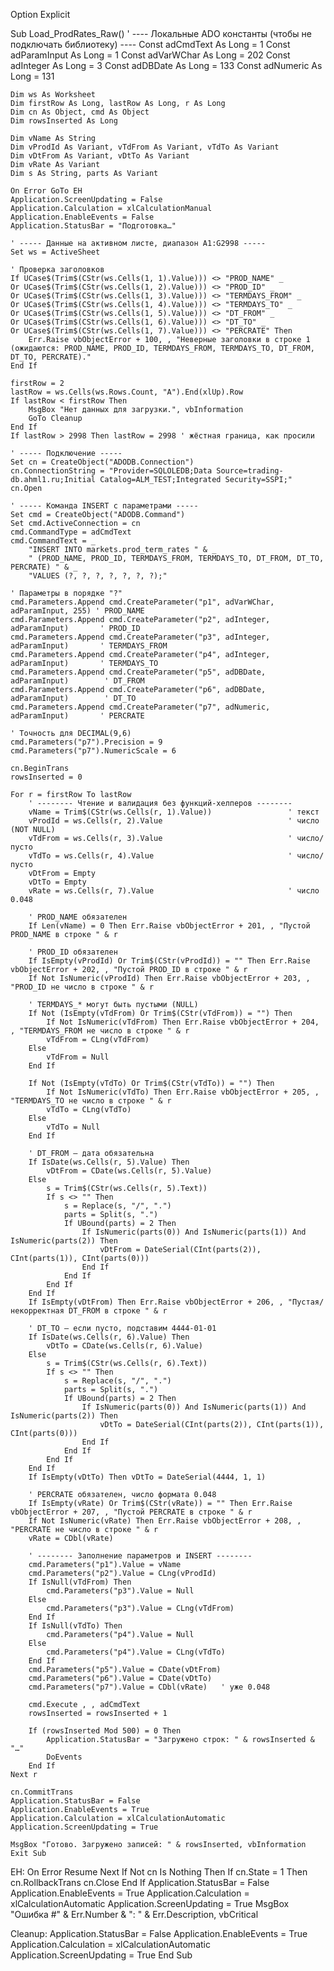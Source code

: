 Option Explicit

Sub Load_ProdRates_Raw()
    ' ---- Локальные ADO константы (чтобы не подключать библиотеку) ----
    Const adCmdText As Long = 1
    Const adParamInput As Long = 1
    Const adVarWChar As Long = 202
    Const adInteger As Long = 3
    Const adDBDate As Long = 133
    Const adNumeric As Long = 131

    Dim ws As Worksheet
    Dim firstRow As Long, lastRow As Long, r As Long
    Dim cn As Object, cmd As Object
    Dim rowsInserted As Long

    Dim vName As String
    Dim vProdId As Variant, vTdFrom As Variant, vTdTo As Variant
    Dim vDtFrom As Variant, vDtTo As Variant
    Dim vRate As Variant
    Dim s As String, parts As Variant

    On Error GoTo EH
    Application.ScreenUpdating = False
    Application.Calculation = xlCalculationManual
    Application.EnableEvents = False
    Application.StatusBar = "Подготовка…"

    ' ----- Данные на активном листе, диапазон A1:G2998 -----
    Set ws = ActiveSheet

    ' Проверка заголовков
    If UCase$(Trim$(CStr(ws.Cells(1, 1).Value))) <> "PROD_NAME" _
    Or UCase$(Trim$(CStr(ws.Cells(1, 2).Value))) <> "PROD_ID" _
    Or UCase$(Trim$(CStr(ws.Cells(1, 3).Value))) <> "TERMDAYS_FROM" _
    Or UCase$(Trim$(CStr(ws.Cells(1, 4).Value))) <> "TERMDAYS_TO" _
    Or UCase$(Trim$(CStr(ws.Cells(1, 5).Value))) <> "DT_FROM" _
    Or UCase$(Trim$(CStr(ws.Cells(1, 6).Value))) <> "DT_TO" _
    Or UCase$(Trim$(CStr(ws.Cells(1, 7).Value))) <> "PERCRATE" Then
        Err.Raise vbObjectError + 100, , "Неверные заголовки в строке 1 (ожидаются: PROD_NAME, PROD_ID, TERMDAYS_FROM, TERMDAYS_TO, DT_FROM, DT_TO, PERCRATE)."
    End If

    firstRow = 2
    lastRow = ws.Cells(ws.Rows.Count, "A").End(xlUp).Row
    If lastRow < firstRow Then
        MsgBox "Нет данных для загрузки.", vbInformation
        GoTo Cleanup
    End If
    If lastRow > 2998 Then lastRow = 2998 ' жёстная граница, как просили

    ' ----- Подключение -----
    Set cn = CreateObject("ADODB.Connection")
    cn.ConnectionString = "Provider=SQLOLEDB;Data Source=trading-db.ahml1.ru;Initial Catalog=ALM_TEST;Integrated Security=SSPI;"
    cn.Open

    ' ----- Команда INSERT с параметрами -----
    Set cmd = CreateObject("ADODB.Command")
    Set cmd.ActiveConnection = cn
    cmd.CommandType = adCmdText
    cmd.CommandText = _
        "INSERT INTO markets.prod_term_rates " & _
        " (PROD_NAME, PROD_ID, TERMDAYS_FROM, TERMDAYS_TO, DT_FROM, DT_TO, PERCRATE) " & _
        "VALUES (?, ?, ?, ?, ?, ?, ?);"

    ' Параметры в порядке "?"
    cmd.Parameters.Append cmd.CreateParameter("p1", adVarWChar, adParamInput, 255) ' PROD_NAME
    cmd.Parameters.Append cmd.CreateParameter("p2", adInteger, adParamInput)       ' PROD_ID
    cmd.Parameters.Append cmd.CreateParameter("p3", adInteger, adParamInput)       ' TERMDAYS_FROM
    cmd.Parameters.Append cmd.CreateParameter("p4", adInteger, adParamInput)       ' TERMDAYS_TO
    cmd.Parameters.Append cmd.CreateParameter("p5", adDBDate, adParamInput)        ' DT_FROM
    cmd.Parameters.Append cmd.CreateParameter("p6", adDBDate, adParamInput)        ' DT_TO
    cmd.Parameters.Append cmd.CreateParameter("p7", adNumeric, adParamInput)       ' PERCRATE

    ' Точность для DECIMAL(9,6)
    cmd.Parameters("p7").Precision = 9
    cmd.Parameters("p7").NumericScale = 6

    cn.BeginTrans
    rowsInserted = 0

    For r = firstRow To lastRow
        ' -------- Чтение и валидация без функций-хелперов --------
        vName = Trim$(CStr(ws.Cells(r, 1).Value))                 ' текст
        vProdId = ws.Cells(r, 2).Value                            ' число (NOT NULL)
        vTdFrom = ws.Cells(r, 3).Value                            ' число/пусто
        vTdTo = ws.Cells(r, 4).Value                              ' число/пусто
        vDtFrom = Empty
        vDtTo = Empty
        vRate = ws.Cells(r, 7).Value                              ' число 0.048

        ' PROD_NAME обязателен
        If Len(vName) = 0 Then Err.Raise vbObjectError + 201, , "Пустой PROD_NAME в строке " & r

        ' PROD_ID обязателен
        If IsEmpty(vProdId) Or Trim$(CStr(vProdId)) = "" Then Err.Raise vbObjectError + 202, , "Пустой PROD_ID в строке " & r
        If Not IsNumeric(vProdId) Then Err.Raise vbObjectError + 203, , "PROD_ID не число в строке " & r

        ' TERMDAYS_* могут быть пустыми (NULL)
        If Not (IsEmpty(vTdFrom) Or Trim$(CStr(vTdFrom)) = "") Then
            If Not IsNumeric(vTdFrom) Then Err.Raise vbObjectError + 204, , "TERMDAYS_FROM не число в строке " & r
            vTdFrom = CLng(vTdFrom)
        Else
            vTdFrom = Null
        End If

        If Not (IsEmpty(vTdTo) Or Trim$(CStr(vTdTo)) = "") Then
            If Not IsNumeric(vTdTo) Then Err.Raise vbObjectError + 205, , "TERMDAYS_TO не число в строке " & r
            vTdTo = CLng(vTdTo)
        Else
            vTdTo = Null
        End If

        ' DT_FROM — дата обязательна
        If IsDate(ws.Cells(r, 5).Value) Then
            vDtFrom = CDate(ws.Cells(r, 5).Value)
        Else
            s = Trim$(CStr(ws.Cells(r, 5).Text))
            If s <> "" Then
                s = Replace(s, "/", ".")
                parts = Split(s, ".")
                If UBound(parts) = 2 Then
                    If IsNumeric(parts(0)) And IsNumeric(parts(1)) And IsNumeric(parts(2)) Then
                        vDtFrom = DateSerial(CInt(parts(2)), CInt(parts(1)), CInt(parts(0)))
                    End If
                End If
            End If
        End If
        If IsEmpty(vDtFrom) Then Err.Raise vbObjectError + 206, , "Пустая/некорректная DT_FROM в строке " & r

        ' DT_TO — если пусто, подставим 4444-01-01
        If IsDate(ws.Cells(r, 6).Value) Then
            vDtTo = CDate(ws.Cells(r, 6).Value)
        Else
            s = Trim$(CStr(ws.Cells(r, 6).Text))
            If s <> "" Then
                s = Replace(s, "/", ".")
                parts = Split(s, ".")
                If UBound(parts) = 2 Then
                    If IsNumeric(parts(0)) And IsNumeric(parts(1)) And IsNumeric(parts(2)) Then
                        vDtTo = DateSerial(CInt(parts(2)), CInt(parts(1)), CInt(parts(0)))
                    End If
                End If
            End If
        End If
        If IsEmpty(vDtTo) Then vDtTo = DateSerial(4444, 1, 1)

        ' PERCRATE обязателен, число формата 0.048
        If IsEmpty(vRate) Or Trim$(CStr(vRate)) = "" Then Err.Raise vbObjectError + 207, , "Пустой PERCRATE в строке " & r
        If Not IsNumeric(vRate) Then Err.Raise vbObjectError + 208, , "PERCRATE не число в строке " & r
        vRate = CDbl(vRate)

        ' -------- Заполнение параметров и INSERT --------
        cmd.Parameters("p1").Value = vName
        cmd.Parameters("p2").Value = CLng(vProdId)
        If IsNull(vTdFrom) Then
            cmd.Parameters("p3").Value = Null
        Else
            cmd.Parameters("p3").Value = CLng(vTdFrom)
        End If
        If IsNull(vTdTo) Then
            cmd.Parameters("p4").Value = Null
        Else
            cmd.Parameters("p4").Value = CLng(vTdTo)
        End If
        cmd.Parameters("p5").Value = CDate(vDtFrom)
        cmd.Parameters("p6").Value = CDate(vDtTo)
        cmd.Parameters("p7").Value = CDbl(vRate)   ' уже 0.048

        cmd.Execute , , adCmdText
        rowsInserted = rowsInserted + 1

        If (rowsInserted Mod 500) = 0 Then
            Application.StatusBar = "Загружено строк: " & rowsInserted & "…"
            DoEvents
        End If
    Next r

    cn.CommitTrans
    Application.StatusBar = False
    Application.EnableEvents = True
    Application.Calculation = xlCalculationAutomatic
    Application.ScreenUpdating = True

    MsgBox "Готово. Загружено записей: " & rowsInserted, vbInformation
    Exit Sub

EH:
    On Error Resume Next
    If Not cn Is Nothing Then
        If cn.State = 1 Then cn.RollbackTrans
        cn.Close
    End If
    Application.StatusBar = False
    Application.EnableEvents = True
    Application.Calculation = xlCalculationAutomatic
    Application.ScreenUpdating = True
    MsgBox "Ошибка #" & Err.Number & ": " & Err.Description, vbCritical

Cleanup:
    Application.StatusBar = False
    Application.EnableEvents = True
    Application.Calculation = xlCalculationAutomatic
    Application.ScreenUpdating = True
End Sub
